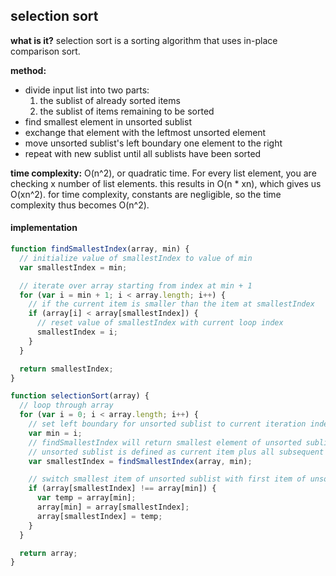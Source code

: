 ## selection sort

**what is it?**  selection sort is a sorting algorithm that uses in-place comparison sort.

**method:**
  * divide input list into two parts:
    1. the sublist of already sorted items
    2. the sublist of items remaining to be sorted
  * find smallest element in unsorted sublist
  * exchange that element with the leftmost unsorted element
  * move unsorted sublist's left boundary one element to the right
  * repeat with new sublist until all sublists have been sorted

**time complexity:** O(n^2), or quadratic time.  For every list element, you are checking x number of list elements.  this results in O(n * xn), which gives us O(xn^2).  for time complexity, constants are negligible, so the time complexity thus becomes O(n^2).

#### implementation

```javascript
function findSmallestIndex(array, min) {
  // initialize value of smallestIndex to value of min
  var smallestIndex = min;

  // iterate over array starting from index at min + 1
  for (var i = min + 1; i < array.length; i++) {
    // if the current item is smaller than the item at smallestIndex
    if (array[i] < array[smallestIndex]) {
      // reset value of smallestIndex with current loop index
      smallestIndex = i;
    }
  }

  return smallestIndex;
}

function selectionSort(array) {
  // loop through array
  for (var i = 0; i < array.length; i++) {
    // set left boundary for unsorted sublist to current iteration index
    var min = i;
    // findSmallestIndex will return smallest element of unsorted sublist
    // unsorted sublist is defined as current item plus all subsequent items
    var smallestIndex = findSmallestIndex(array, min);

    // switch smallest item of unsorted sublist with first item of unsorted sublist if they are not equal
    if (array[smallestIndex] !== array[min]) {
      var temp = array[min];
      array[min] = array[smallestIndex];
      array[smallestIndex] = temp;
    }
  }

  return array;
}
```

